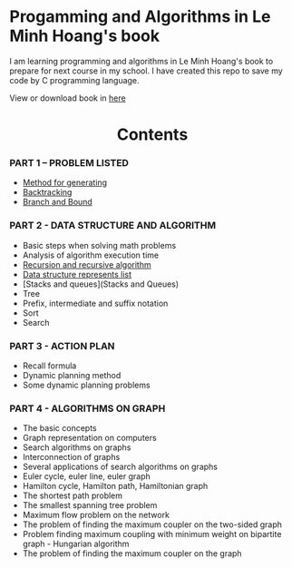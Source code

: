 # Progamming and Algorithms in Le Minh Hoang's book

I am learning programming and algorithms in Le Minh Hoang's book to prepare for next course in my school. I have created this repo to save my code by C programming language.

View or download book in [here](https://www.dropbox.com/s/cqp9hd577tanul6/Le-Minh-Hoang-Giai-thuat%26Lap-trinh.pdf?dl=0)

<h1 align="center">Contents</h1>

### PART 1 – PROBLEM LISTED

* [Method for generating](Generation)
* [Backtracking](Backtrack)
* [Branch and Bound](Branch)

### PART 2 - DATA STRUCTURE AND ALGORITHM

* Basic steps when solving math problems
* Analysis of algorithm execution time
* [Recursion and recursive algorithm](Recursion)
* [Data structure represents list](LinkedList)
* [Stacks and queues](Stacks and Queues)
* Tree
* Prefix, intermediate and suffix notation
* Sort
* Search

### PART 3 - ACTION PLAN

* Recall formula
* Dynamic planning method
* Some dynamic planning problems

### PART 4 - ALGORITHMS ON GRAPH

* The basic concepts
* Graph representation on computers
* Search algorithms on graphs
* Interconnection of graphs
* Several applications of search algorithms on graphs
* Euler cycle, euler line, euler graph
* Hamilton cycle, Hamilton path, Hamiltonian graph
* The shortest path problem
* The smallest spanning tree problem
* Maximum flow problem on the network
* The problem of finding the maximum coupler on the two-sided graph
* Problem finding maximum coupling with minimum weight on bipartite graph - Hungarian algorithm
* The problem of finding the maximum coupler on the graph
